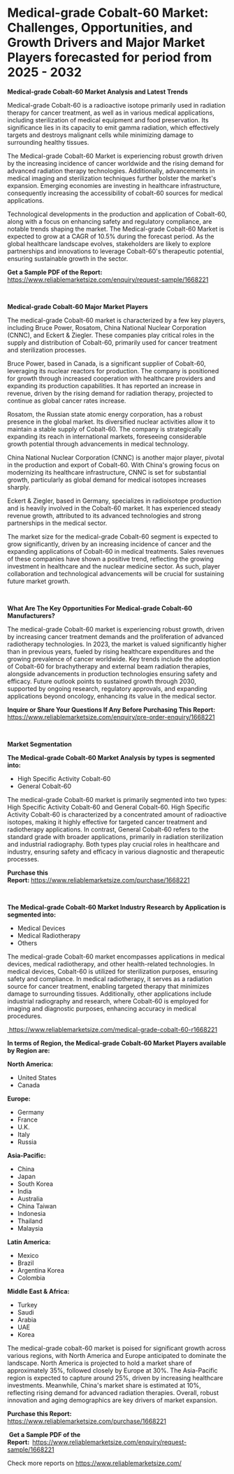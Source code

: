 <p><h1>Medical-grade Cobalt-60 Market: Challenges, Opportunities, and Growth Drivers and Major Market Players forecasted for period from 2025 - 2032</h1></p><p><strong>Medical-grade Cobalt-60 Market Analysis and Latest Trends</strong></p>
<p><p>Medical-grade Cobalt-60 is a radioactive isotope primarily used in radiation therapy for cancer treatment, as well as in various medical applications, including sterilization of medical equipment and food preservation. Its significance lies in its capacity to emit gamma radiation, which effectively targets and destroys malignant cells while minimizing damage to surrounding healthy tissues.</p><p>The Medical-grade Cobalt-60 Market is experiencing robust growth driven by the increasing incidence of cancer worldwide and the rising demand for advanced radiation therapy technologies. Additionally, advancements in medical imaging and sterilization techniques further bolster the market's expansion. Emerging economies are investing in healthcare infrastructure, consequently increasing the accessibility of cobalt-60 sources for medical applications.</p><p>Technological developments in the production and application of Cobalt-60, along with a focus on enhancing safety and regulatory compliance, are notable trends shaping the market. The Medical-grade Cobalt-60 Market is expected to grow at a CAGR of 10.5% during the forecast period. As the global healthcare landscape evolves, stakeholders are likely to explore partnerships and innovations to leverage Cobalt-60's therapeutic potential, ensuring sustainable growth in the sector.</p></p>
<p><strong>Get a Sample PDF of the Report:&nbsp;</strong> <a href="https://www.reliablemarketsize.com/enquiry/request-sample/1668221?utm_campaign=1197&utm_medium=2&utm_source=Github&utm_content=ia&utm_term=02022025&utm_id=medical-grade-cobalt-60">https://www.reliablemarketsize.com/enquiry/request-sample/1668221</a></p>
<p>&nbsp;</p>
<p><strong>Medical-grade Cobalt-60 Major Market Players</strong></p>
<p><p>The medical-grade Cobalt-60 market is characterized by a few key players, including Bruce Power, Rosatom, China National Nuclear Corporation (CNNC), and Eckert & Ziegler. These companies play critical roles in the supply and distribution of Cobalt-60, primarily used for cancer treatment and sterilization processes.</p><p>Bruce Power, based in Canada, is a significant supplier of Cobalt-60, leveraging its nuclear reactors for production. The company is positioned for growth through increased cooperation with healthcare providers and expanding its production capabilities. It has reported an increase in revenue, driven by the rising demand for radiation therapy, projected to continue as global cancer rates increase.</p><p>Rosatom, the Russian state atomic energy corporation, has a robust presence in the global market. Its diversified nuclear activities allow it to maintain a stable supply of Cobalt-60. The company is strategically expanding its reach in international markets, foreseeing considerable growth potential through advancements in medical technology.</p><p>China National Nuclear Corporation (CNNC) is another major player, pivotal in the production and export of Cobalt-60. With China's growing focus on modernizing its healthcare infrastructure, CNNC is set for substantial growth, particularly as global demand for medical isotopes increases sharply.</p><p>Eckert & Ziegler, based in Germany, specializes in radioisotope production and is heavily involved in the Cobalt-60 market. It has experienced steady revenue growth, attributed to its advanced technologies and strong partnerships in the medical sector.</p><p>The market size for the medical-grade Cobalt-60 segment is expected to grow significantly, driven by an increasing incidence of cancer and the expanding applications of Cobalt-60 in medical treatments. Sales revenues of these companies have shown a positive trend, reflecting the growing investment in healthcare and the nuclear medicine sector. As such, player collaboration and technological advancements will be crucial for sustaining future market growth.</p></p>
<p>&nbsp;</p>
<p><strong>What Are The Key Opportunities For Medical-grade Cobalt-60 Manufacturers?</strong></p>
<p><p>The medical-grade Cobalt-60 market is experiencing robust growth, driven by increasing cancer treatment demands and the proliferation of advanced radiotherapy technologies. In 2023, the market is valued significantly higher than in previous years, fueled by rising healthcare expenditures and the growing prevalence of cancer worldwide. Key trends include the adoption of Cobalt-60 for brachytherapy and external beam radiation therapies, alongside advancements in production technologies ensuring safety and efficacy. Future outlook points to sustained growth through 2030, supported by ongoing research, regulatory approvals, and expanding applications beyond oncology, enhancing its value in the medical sector.</p></p>
<p><strong>Inquire or Share Your Questions If Any Before Purchasing This Report:</strong> <a href="https://www.reliablemarketsize.com/enquiry/pre-order-enquiry/1668221?utm_campaign=1197&utm_medium=2&utm_source=Github&utm_content=ia&utm_term=02022025&utm_id=medical-grade-cobalt-60">https://www.reliablemarketsize.com/enquiry/pre-order-enquiry/1668221</a></p>
<p>&nbsp;</p>
<p><strong>Market Segmentation</strong></p>
<p><strong>The Medical-grade Cobalt-60 Market Analysis by types is segmented into:</strong></p>
<p><ul><li>High Specific Activity Cobalt-60</li><li>General Cobalt-60</li></ul></p>
<p><p>The medical-grade Cobalt-60 market is primarily segmented into two types: High Specific Activity Cobalt-60 and General Cobalt-60. High Specific Activity Cobalt-60 is characterized by a concentrated amount of radioactive isotopes, making it highly effective for targeted cancer treatment and radiotherapy applications. In contrast, General Cobalt-60 refers to the standard grade with broader applications, primarily in radiation sterilization and industrial radiography. Both types play crucial roles in healthcare and industry, ensuring safety and efficacy in various diagnostic and therapeutic processes.</p></p>
<p><strong>Purchase this Report:&nbsp;</strong><a href="https://www.reliablemarketsize.com/purchase/1668221?utm_campaign=1197&utm_medium=2&utm_source=Github&utm_content=ia&utm_term=02022025&utm_id=medical-grade-cobalt-60">https://www.reliablemarketsize.com/purchase/1668221</a></p>
<p>&nbsp;</p>
<p><strong>The Medical-grade Cobalt-60 Market Industry Research by Application is segmented into:</strong></p>
<p><ul><li>Medical Devices</li><li>Medical Radiotherapy</li><li>Others</li></ul></p>
<p><p>The medical-grade Cobalt-60 market encompasses applications in medical devices, medical radiotherapy, and other health-related technologies. In medical devices, Cobalt-60 is utilized for sterilization purposes, ensuring safety and compliance. In medical radiotherapy, it serves as a radiation source for cancer treatment, enabling targeted therapy that minimizes damage to surrounding tissues. Additionally, other applications include industrial radiography and research, where Cobalt-60 is employed for imaging and diagnostic purposes, enhancing accuracy in medical procedures.</p></p>
<p><a href="https://www.reliablemarketsize.com/medical-grade-cobalt-60-r1668221?utm_campaign=1197&utm_medium=2&utm_source=Github&utm_content=ia&utm_term=02022025&utm_id=medical-grade-cobalt-60">&nbsp;https://www.reliablemarketsize.com/medical-grade-cobalt-60-r1668221</a></p>
<p><strong>In terms of Region, the Medical-grade Cobalt-60 Market Players available by Region are:</strong></p>
<p>
    <p> <strong> North America: </strong>
        <ul>
            <li>United States</li>
            <li>Canada</li>
        </ul>
        </p> 
    <p> <strong> Europe: </strong>
        <ul>
            <li>Germany</li>
            <li>France</li>
            <li>U.K.</li>
            <li>Italy</li>
            <li>Russia</li>
        </ul>
        </p> 
    <p> <strong> Asia-Pacific: </strong>
        <ul>
            <li>China</li>
            <li>Japan</li>
            <li>South Korea</li>
            <li>India</li>
            <li>Australia</li>
            <li>China Taiwan</li>
            <li>Indonesia</li>
            <li>Thailand</li>
            <li>Malaysia</li>
        </ul>
        </p> 
    <p> <strong> Latin America: </strong>
        <ul>
            <li>Mexico</li>
            <li>Brazil</li>
            <li>Argentina Korea</li>
            <li>Colombia</li>
        </ul>
        </p> 
    <p> <strong> Middle East & Africa: </strong>
        <ul>
            <li>Turkey</li>
            <li>Saudi</li>
            <li>Arabia</li>
            <li>UAE</li>
            <li>Korea</li>
        </ul>
    </p>
    </p>
<p><p>The medical-grade cobalt-60 market is poised for significant growth across various regions, with North America and Europe anticipated to dominate the landscape. North America is projected to hold a market share of approximately 35%, followed closely by Europe at 30%. The Asia-Pacific region is expected to capture around 25%, driven by increasing healthcare investments. Meanwhile, China's market share is estimated at 10%, reflecting rising demand for advanced radiation therapies. Overall, robust innovation and aging demographics are key drivers of market expansion.</p></p>
<p><strong>Purchase this Report: </strong><a href="https://www.reliablemarketsize.com/purchase/1668221?utm_campaign=1197&utm_medium=2&utm_source=Github&utm_content=ia&utm_term=02022025&utm_id=medical-grade-cobalt-60">https://www.reliablemarketsize.com/purchase/1668221</a></p>
<p>&nbsp;<strong>Get a Sample PDF of the Report:&nbsp;&nbsp;</strong><a href="https://www.reliablemarketsize.com/enquiry/request-sample/1668221?utm_campaign=1197&utm_medium=2&utm_source=Github&utm_content=ia&utm_term=02022025&utm_id=medical-grade-cobalt-60">https://www.reliablemarketsize.com/enquiry/request-sample/1668221</a></p>
<p><strong></strong></p>
<p>Check more reports on <a href="https://www.reliablemarketsize.com/?utm_campaign=1197&utm_medium=2&utm_source=Github&utm_content=ia&utm_term=02022025&utm_id=medical-grade-cobalt-60">https://www.reliablemarketsize.com/</a></p>